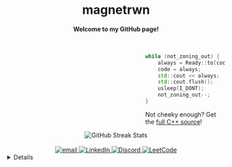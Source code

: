 
<h1 align="center">magnetrwn</h1>

<div align="center">
    <b>Welcome to my GitHub page!</b><br/><br/>
    <br/>
    <dl><dd><dl><dd><dl><dd><dl><dd><dl><dd><dl><dd><dl><dd><dl><dd>
    <div align="left">
        
```cpp
while (not_zoning_out) {
    always = Ready::to[code]();
    code = always;
    std::cout << always;
    std::cout.flush();
    usleep(I_DONT);
    not_zoning_out--;
}
```
Not cheeky enough? Get the [full C++ source](https://github.com/magnetrwn/magnetrwn/blob/1692708c955bf2698483165a6869be62d48a096b/cheeky.cpp)!
</div>
    </dd></dl></dd></dl></dd></dl></dd></dl></dd></dl></dd></dl></dd></dl></dd></dl>
    <img src="https://github-readme-streak-stats.herokuapp.com/?user=magnetrwn&theme=react&hide_border=true" alt="GitHub Streak Stats"><br/><br/>
    <a href="mailto:magnetrwn@tuta.io">
        <img src="https://img.shields.io/badge/Email-0A50D6?style=plastic&logo=gmail&logoColor=white" alt="email">
    </a>
    <a href="#">
        <img src="https://img.shields.io/badge/LinkedIn-083387?style=plastic&logo=linkedin" alt="LinkedIn">
    </a>
    <a href="https://discord.gg/DzxqZWFFCE">
        <img src="https://img.shields.io/badge/Discord-0D2552?style=plastic&logo=discord" alt="Discord">
    </a>
    <a href="#">
        <img src="https://img.shields.io/badge/LeetCode-000A1C?style=plastic&logo=LeetCode" alt="LeetCode">
    </a>
</div>

<details>
<div align="center">
    
#

### Stats

![](https://github-readme-stats.vercel.app/api?username=magnetrwn&theme=react&hide_border=true&include_all_commits=false&count_private=false)<br/>
![](https://github-readme-stats.vercel.app/api/top-langs/?username=magnetrwn&theme=react&hide_border=true&include_all_commits=false&count_private=false&layout=compact)

#

### Trophies

![](https://github-profile-trophy.vercel.app/?username=magnetrwn&theme=discord&no-frame=true&no-bg=false&margin-w=4)

#

### Clicks

[![](https://visitcount.itsvg.in/api?id=magnetrwn&icon=3&color=6)](https://visitcount.itsvg.in)

</div>
</details>
